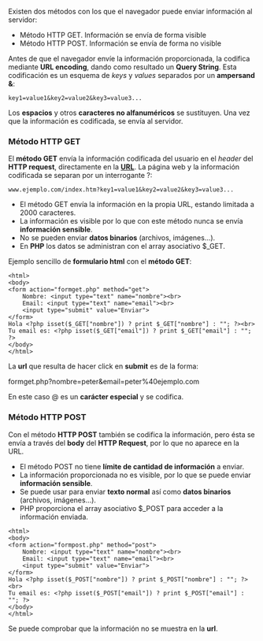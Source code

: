 Existen dos métodos con los que el navegador puede enviar información al servidor: 

*   Método HTTP GET. Información se envía de forma visible
*   Método HTTP POST. Información se envía de forma no visible

Antes de que el navegador envíe la información proporcionada, la codifica mediante **URL encoding**, dando como resultado un **Query String**. Esta codificación es un esquema de _keys_ y _values_ separados por un **ampersand &**:

```
key1=value1&key2=value2&key3=value3...
```

Los **espacios** y otros **caracteres no alfanuméricos** se sustituyen. Una vez que la información es codificada, se envía al servidor.

### Método HTTP GET

El **método GET** envía la información codificada del usuario en el _header_ del **HTTP request**, directamente en la [**URL**](http://diego.com.es/introduccion-a-rest-en-php#URLs). La página web y la información codificada se separan por un interrogante ?:

```
www.ejemplo.com/index.htm?key1=value1&key2=value2&key3=value3...
```

*   El método GET envía la información en la propia URL, estando limitada a 2000 caracteres.
*   La información es visible por lo que con este método nunca se envía **información sensible**.
*   No se pueden enviar **datos binarios** (archivos, imágenes...).
*   En **PHP** los datos se administran con el array asociativo $_GET. 

Ejemplo sencillo de **formulario html** con el **método GET**:

```
<html>
<body>
<form action="formget.php" method="get">
    Nombre: <input type="text" name="nombre"><br>
    Email: <input type="text" name="email"><br>
    <input type="submit" value="Enviar">
</form>
Hola <?php isset($_GET["nombre"]) ? print $_GET["nombre"] : ""; ?><br>
Tu email es: <?php isset($_GET["email"]) ? print $_GET["email"] : ""; ?>
</body>
</html>
```

La **url** que resulta de hacer click en **submit** es de la forma:

formget.php?nombre=peter&email=peter%40ejemplo.com

En este caso @ es un **carácter especial** y se codifica.

### Método HTTP POST

Con el método **HTTP POST** también se codifica la información, pero ésta se envía a través del **body** del **HTTP Request**, por lo que no aparece en la URL.

*   El método POST no tiene **límite de cantidad de información** a enviar.
*   La información proporcionada no es visible, por lo que se puede enviar **información sensible**.
*   Se puede usar para enviar **texto normal** así como **datos binarios** (archivos, imágenes...).
*   PHP proporciona el array asociativo $_POST para acceder a la información enviada.

```
<html>
<body>
<form action="formpost.php" method="post">
    Nombre: <input type="text" name="nombre"><br>
    Email: <input type="text" name="email"><br>
    <input type="submit" value="Enviar">
</form>
Hola <?php isset($_POST["nombre"]) ? print $_POST["nombre"] : ""; ?><br>
Tu email es: <?php isset($_POST["email"]) ? print $_POST["email"] : ""; ?>
</body>
</html>
```

Se puede comprobar que la información no se muestra en la **url**.